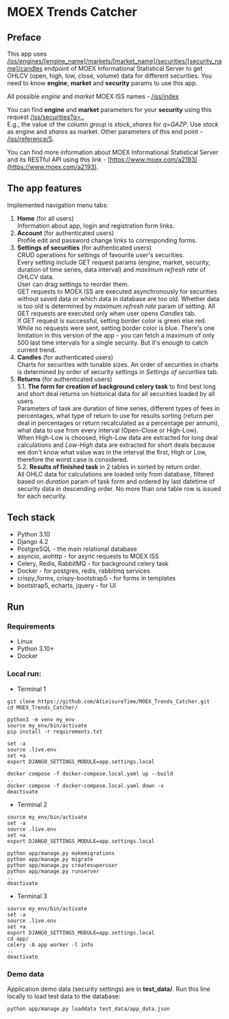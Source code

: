 # MOEX Trends Catcher
## Preface
This app uses [/iss/engines/[engine_name]/markets/[market_name]/securities/[security_name]/candles](https://iss.moex.com/iss/reference/155)
endpoint of MOEX Informational Statistical Server to get OHLCV (open, high, low, close, volume) data for different securities. You need to know **engine**, **market** and **security** params to use this app.

All possible *engine* and *market* MOEX ISS names - [/iss/index](https://iss.moex.com/iss/index)

You can find **engine** and **market** parameters for your **security** using this request
[/iss/securities?q=..](https://iss.moex.com/iss/securities?q=)<br>
E.g., the value of the column *group* is *stock_shares* for *q=GAZP*. Use *stock* as engine and *shares* as market.
Other parameters of this end point - [/iss/reference/5](https://iss.moex.com/iss/reference/5).

You can find more information about MOEX Informational Statistical Server and its RESTful API using this link - [https://www.moex.com/a2193](https://www.moex.com/a2193).


## The app features
Implemented navigation menu tabs:
1. **Home** (for all users)<br>
Information about app, login and registration form links.
2. **Account** (for authenticated users)<br>
Profile edit and password change links to corresponding forms.
3. **Settings of securities** (for authenticated users)<br>
CRUD operations for settings of favourite user's securities.<br>
Every setting include GET request params (engine, market, security, duration of time series, data interval) and *maximum refresh rate* of OHLCV data.<br>
User can drag settings to reorder them.<br>
GET requests to MOEX ISS are executed asynchronously for securities without saved data or which data in database are too old. Whether data is too old is determined by *maximum refresh rate* param of setting. All GET requests are executed only when user opens *Candles* tab.<br>
If GET request is successful, setting border color is green else red. While no requests were sent, setting border color is blue.
There's one limitation in this version of the app - you can fetch a maximum of only 500 last time intervals for a single security. But it's enough to catch current trend.
4. **Candles** (for authenticated users)<br>
Charts for securities with tunable sizes. An order of securities in charts is determined by order of security settings in *Settings of securities* tab.
5. **Returns** (for authenticated users)<br>
5.1. **The form for creation of background celery task** to find best long and short deal returns on historical data for all securities loaded by all users.<br>
Parameters of task are duration of time series, different types of fees in percentages, what type of return to use for results sorting (return per deal in percentages or return recalculated as a percentage per annum), what data to use from every interval (Open-Close or High-Low).<br>
When High-Low is choosed, High-Low data are extracted for long deal calculations and *Low-High* data are extracted for short deals because we don't know what value was in the interval the first, High or Low, therefore the worst case is considered.<br>
5.2. **Results of finished task** in 2 tables in sorted by return order.<br>
All OHLC data for calculations are loaded only from database, filtered based on *duration* param of task form and ordered by last datetime of security data in descending order. No more than one table row is issued for each security.


## Tech stack
* Python 3.10
* Django 4.2
* PostgreSQL - the main relational database
* asyncio, aiohttp - for async requests to MOEX ISS
* Celery, Redis, RabbitMQ - for background celery task
* Docker - for postgres, redis, rabbitmq services
* crispy_forms, crispy-bootstrap5 - for forms in templates
* bootstrap5, echarts, jquery - for UI


## Run

### Requirements
* Linux
* Python 3.10+
* Docker

### Local run:

* Terminal 1
```
git clone https://github.com/AtLeisureTime/MOEX_Trends_Catcher.git
cd MOEX_Trends_Catcher/

python3 -m venv my_env
source my_env/bin/activate
pip install -r requirements.txt

set -a
source .live.env
set +a
export DJANGO_SETTINGS_MODULE=app.settings.local

docker compose -f docker-compose.local.yaml up --build
..
docker compose -f docker-compose.local.yaml down -v
deactivate
```
* Terminal 2
```
source my_env/bin/activate
set -a
source .live.env
set +a
export DJANGO_SETTINGS_MODULE=app.settings.local

python app/manage.py makemigrations
python app/manage.py migrate
python app/manage.py createsuperuser
python app/manage.py runserver
..
deactivate
```
* Terminal 3
```
source my_env/bin/activate
set -a
source .live.env
set +a
export DJANGO_SETTINGS_MODULE=app.settings.local
cd app/
celery -A app worker -l info
..
deactivate
```

### Demo data
Application demo data (security settings) are in **test_data/**. Run this line locally to load test data to the database:
```
python app/manage.py loaddata test_data/app_data.json
```
